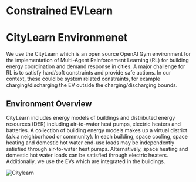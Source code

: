 # Constrained EVLearn

# CityLearn Environmenet
We use the CityLearn which is an open source OpenAI Gym environment for the implementation of Multi-Agent Reinforcement Learning (RL) for building energy coordination and demand response in cities. A major challenge for RL is to satisfy hard/soft constraints and provide safe actions. In our context, these could be system related constraints, for example charging/discharging the EV outside the charging/discharging bounds.


## Environment Overview

CityLearn includes energy models of buildings and distributed energy resources (DER) including air-to-water heat pumps, electric heaters and batteries. A collection of building energy models makes up a virtual district (a.k.a neighborhood or community). In each building, space cooling, space heating and domestic hot water end-use loads may be independently satisfied through air-to-water heat pumps. Alternatively, space heating and domestic hot water loads can be satisfied through electric heaters. Additionally, we use the EVs which are integrated in the buildings. 

![Citylearn](https://github.com/intelligent-environments-lab/CityLearn/blob/master/assets/images/citylearn_systems.png)
